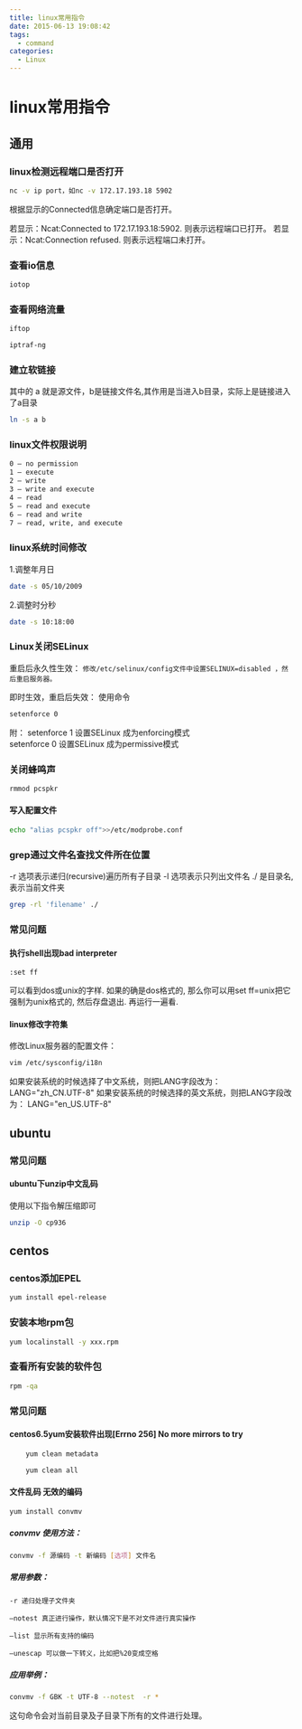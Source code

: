 ```yaml
---
title: linux常用指令
date: 2015-06-13 19:08:42
tags:
  - command
categories:
  - Linux
---
```

# linux常用指令

## 通用

### linux检测远程端口是否打开

```bash
nc -v ip port，如nc -v 172.17.193.18 5902
```
根据显示的Connected信息确定端口是否打开。

若显示：Ncat:Connected to 172.17.193.18:5902.
则表示远程端口已打开。
若显示：Ncat:Connection refused.
则表示远程端口未打开。

### 查看io信息

```bash
iotop
```

### 查看网络流量

```bash 
iftop
```

```bash
iptraf-ng
```

### 建立软链接
其中的 a 就是源文件，b是链接文件名,其作用是当进入b目录，实际上是链接进入了a目录
```bash
ln -s a b
```

### linux文件权限说明
```bash
0 – no permission
1 – execute
2 – write
3 – write and execute
4 – read
5 – read and execute
6 – read and write
7 – read, write, and execute
```
### linux系统时间修改
1.调整年月日
```bash
date -s 05/10/2009
```
2.调整时分秒
```bash
date -s 10:18:00
```
### Linux关闭SELinux

重启后永久性生效：
`修改/etc/selinux/config文件中设置SELINUX=disabled ，然后重启服务器。`

即时生效，重启后失效：
使用命令

```bash 
setenforce 0
```

附：
setenforce 1 设置SELinux 成为enforcing模式   
setenforce 0 设置SELinux 成为permissive模式

### 关闭蜂鸣声
```bash 
rmmod pcspkr
```

#### 写入配置文件

```bash
echo "alias pcspkr off">>/etc/modprobe.conf
```

### grep通过文件名查找文件所在位置
-r 选项表示递归(recursive)遍历所有子目录
-l 选项表示只列出文件名
./ 是目录名, 表示当前文件夹   
```bash
grep -rl 'filename' ./
```
### 常见问题

#### 执行shell出现bad interpreter 
```vim
:set ff
```
可以看到dos或unix的字样. 如果的确是dos格式的, 那么你可以用set ff=unix把它强制为unix格式的, 然后存盘退出. 再运行一遍看.
#### linux修改字符集
修改Linux服务器的配置文件：
```bash
vim /etc/sysconfig/i18n
```	
如果安装系统的时候选择了中文系统，则把LANG字段改为：
LANG="zh_CN.UTF-8"
如果安装系统的时候选择的英文系统，则把LANG字段改为：
LANG="en_US.UTF-8"

## ubuntu
### 常见问题
#### ubuntu下unzip中文乱码
使用以下指令解压缩即可
```bash
unzip -O cp936
```

## centos

### centos添加EPEL
```bash
yum install epel-release
```

### 安装本地rpm包

```bash
yum localinstall -y xxx.rpm
```

### 查看所有安装的软件包
```bash
rpm -qa  
```

### 常见问题

#### centos6.5yum安装软件出现[Errno 256] No more mirrors to try
```bash
    yum clean metadata
```
```bash
    yum clean all
```
#### 文件乱码 无效的编码
```bash
yum install convmv
```
##### convmv 使用方法：
```bash
convmv -f 源编码 -t 新编码 [选项] 文件名
```
##### 常用参数：

    -r 递归处理子文件夹
    
    –notest 真正进行操作，默认情况下是不对文件进行真实操作
    
    –list 显示所有支持的编码
    
    –unescap 可以做一下转义，比如把%20变成空格


##### 应用举例：
```bash
convmv -f GBK -t UTF-8 --notest  -r *
```
这句命令会对当前目录及子目录下所有的文件进行处理。